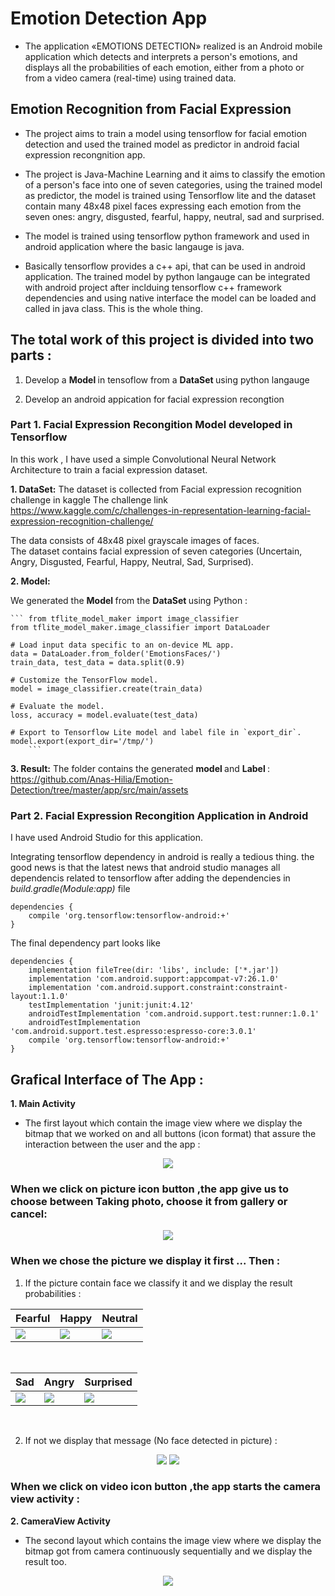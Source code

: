 # Emotion Detection App
- The application «EMOTIONS DETECTION» realized is an Android  mobile application which detects and interprets a person's emotions,  and displays all the probabilities of each emotion, either from a photo  or from a video camera (real-time) using trained data.
## Emotion Recognition from Facial Expression 
- The project aims to train a model using tensorflow for facial emotion detection and used the trained model as predictor in android facial expression recongnition app.
- The project is Java-Machine Learning and it aims to classify the  emotion of a person's face into one of seven categories, using the  trained model as predictor, the model is trained using Tensorflow lite  and the dataset contain many 48x48 pixel faces expressing each  emotion from the seven ones: angry, disgusted, fearful, happy,  neutral, sad and surprised.


- The model is trained using  tensorflow python framework and used in android application where the basic langauge is java. 

- Basically tensorflow provides a c++ api, that can be used in android application. The trained model by python langauge can be integrated with android project  after inclduing tensorflow c++ framework dependencies and using native interface the model can be loaded and called in java class. This is the whole thing. 

## The total work of this project is divided into two parts :
1) Develop a <strong> Model </strong> in tensoflow from a <strong> DataSet </strong> using python langauge
  
2) Develop an android appication for facial expression recongtion 
  
### Part 1. Facial Expression Recongition Model developed in Tensorflow 

In this work , I have used a simple Convolutional Neural Network Architecture to train a facial expression dataset.

**1. DataSet:** The dataset is collected from Facial expression recognition challenge in kaggle
The challenge link https://www.kaggle.com/c/challenges-in-representation-learning-facial-expression-recognition-challenge/

The data consists of 48x48 pixel grayscale images of faces.<br>
The dataset contains facial expression of seven categories (Uncertain, Angry, Disgusted, Fearful, Happy, Neutral, Sad, Surprised).

**2. Model:**
  
   We generated the <strong> Model </strong> from the <strong> DataSet </strong> using Python :
   <br>
   
    ``` from tflite_model_maker import image_classifier
    from tflite_model_maker.image_classifier import DataLoader

    # Load input data specific to an on-device ML app.
    data = DataLoader.from_folder('EmotionsFaces/')
    train_data, test_data = data.split(0.9)

    # Customize the TensorFlow model.
    model = image_classifier.create(train_data)

    # Evaluate the model.
    loss, accuracy = model.evaluate(test_data)

    # Export to Tensorflow Lite model and label file in `export_dir`.
    model.export(export_dir='/tmp/')
        ```
  
**3. Result:** 
The folder contains the generated <strong> model </strong> and <strong> Label </strong> : <br>
    https://github.com/Anas-Hilia/Emotion-Detection/tree/master/app/src/main/assets

### Part 2.  Facial Expression Recongition Application in Android

I have used Android Studio for this application. 

Integrating tensorflow dependency in android is really a tedious thing. the good news is that the latest news that android studio manages all dependencis related to tensorflow after adding the dependencies in *build.gradle(Module:app)* file 

```
dependencies {
    compile 'org.tensorflow:tensorflow-android:+' 
}

```

The final dependency part looks like 

```
dependencies {
    implementation fileTree(dir: 'libs', include: ['*.jar'])
    implementation 'com.android.support:appcompat-v7:26.1.0'
    implementation 'com.android.support.constraint:constraint-layout:1.1.0'
    testImplementation 'junit:junit:4.12'
    androidTestImplementation 'com.android.support.test:runner:1.0.1'
    androidTestImplementation 'com.android.support.test.espresso:espresso-core:3.0.1'
    compile 'org.tensorflow:tensorflow-android:+'
}
```

## Grafical Interface of The App : 

**1. Main Activity**
- The first layout which contain the image view where we  display the bitmap that we worked on and all buttons (icon format) that  assure the interaction between the user and the app : <br>
<div align="center">
  <img src="https://github.com/Anas-Hilia/Emotion-Detection/blob/master/screenshoots/pic1.png?raw=true">
</div>

### When we click on picture icon button ,the app give us to choose between Taking photo, choose it from gallery or cancel:

<div align="center">
  <img src="https://github.com/Anas-Hilia/Emotion-Detection/blob/master/screenshoots/pic2.png?raw=true">
</div>

### When we chose the picture we display it first ... Then :

1) If the picture contain face we classify it and we display the result  probabilities : <br>

Fearful | Happy | Neutral 
--- | --- | --- 
<img src="https://github.com/Anas-Hilia/Emotion-Detection/blob/master/screenshoots/pic3.png?raw=true">|<img src="https://github.com/Anas-Hilia/Emotion-Detection/blob/master/screenshoots/pic4.png?raw=true">|<img src="https://github.com/Anas-Hilia/Emotion-Detection/blob/master/screenshoots/pic5.png?raw=true">
<br>

Sad | Angry | Surprised 
--- | --- | --- 
<img src="https://github.com/Anas-Hilia/Emotion-Detection/blob/master/screenshoots/pic6.png?raw=true">|<img src="https://github.com/Anas-Hilia/Emotion-Detection/blob/master/screenshoots/pic7.png?raw=true">|<img src="https://github.com/Anas-Hilia/Emotion-Detection/blob/master/screenshoots/pic8.png?raw=true">
<br>


2) If not we display that message (No face detected in picture) : <br>
<div align="center">
  <img src="https://github.com/Anas-Hilia/Emotion-Detection/blob/master/screenshoots/pic9.png?raw=true">
  <img src="https://github.com/Anas-Hilia/Emotion-Detection/blob/master/screenshoots/pic10.png?raw=true">
</div>

### When we click on video icon button ,the app starts <strong> the camera view activity</strong> :

**2. CameraView Activity** 
- The second layout which contains the image view  where we display the bitmap got from camera continuously sequentially and we display the result too. <br>
<div align="center">
    <img src="https://github.com/Anas-Hilia/Emotion-Detection/blob/master/screenshoots/pic11.png?raw=true">
</div>


